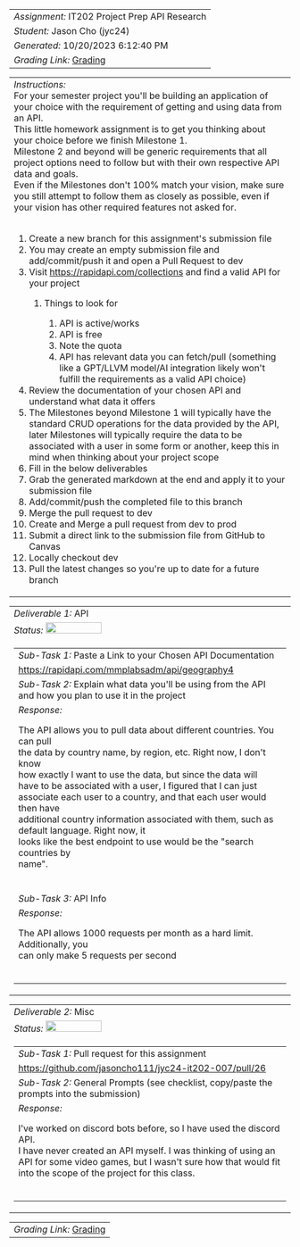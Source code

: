 <table><tr><td> <em>Assignment: </em> IT202 Project Prep API Research</td></tr>
<tr><td> <em>Student: </em> Jason Cho (jyc24)</td></tr>
<tr><td> <em>Generated: </em> 10/20/2023 6:12:40 PM</td></tr>
<tr><td> <em>Grading Link: </em> <a rel="noreferrer noopener" href="https://learn.ethereallab.app/homework/IT202-007-F23/it202-project-prep-api-research/grade/jyc24" target="_blank">Grading</a></td></tr></table>
<table><tr><td> <em>Instructions: </em> <div>For your semester project you'll be building an application of your choice with the requirement of getting and using data from an API.</div><div>This little homework assignment is to get you thinking about your choice before we finish Milestone 1.</div><div>Milestone 2 and beyond will be generic requirements that all project options need to follow but with their own respective API data and goals.</div><div>Even if the Milestones don't 100% match your vision, make sure you still attempt to follow them as closely as possible, even if your vision has other required features not asked for.</div><div><br></div><div><ol><li>Create a new branch for this assignment's submission file</li><li>You may create an empty submission file and add/commit/push it and open a Pull Request to dev</li><li>Visit&nbsp;<a href="https://rapidapi.com/collections">https://rapidapi.com/collections</a> and find a valid API for your project</li><ol><li>Things to look for</li><ol><li>API is active/works</li><li>API is free</li><li>Note the quota</li><li>API has relevant data you can fetch/pull (something like a GPT/LLVM model/AI integration likely won't fulfill the requirements as a valid API choice)</li></ol></ol><li>Review the documentation of your chosen API and understand what data it offers</li><li>The Milestones beyond Milestone 1 will typically have the standard CRUD operations for the data provided by the API, later Milestones will typically require the data to be associated with a user in some form or another, keep this in mind when thinking about your project scope</li><li>Fill in the below deliverables</li><li>Grab the generated markdown at the end and apply it to your submission file</li><li>Add/commit/push the completed file to this branch</li><li>Merge the pull request to dev</li><li>Create and Merge a pull request from dev to prod</li><li>Submit a direct link to the submission file from GitHub to Canvas</li><li>Locally checkout dev</li><li>Pull the latest changes so you're up to date for a future branch</li></ol></div></td></tr></table>
<table><tr><td> <em>Deliverable 1: </em> API </td></tr><tr><td><em>Status: </em> <img width="100" height="20" src="https://user-images.githubusercontent.com/54863474/211707773-e6aef7cb-d5b2-4053-bbb1-b09fc609041e.png"></td></tr>
<tr><td><table><tr><td> <em>Sub-Task 1: </em> Paste a Link to your Chosen API Documentation</td></tr>
<tr><td> <a rel="noreferrer noopener" target="_blank" href="https://rapidapi.com/mmplabsadm/api/geography4">https://rapidapi.com/mmplabsadm/api/geography4</a> </td></tr>
<tr><td> <em>Sub-Task 2: </em> Explain what data you'll be using from the API and how you plan to use it in the project</td></tr>
<tr><td> <em>Response:</em> <p>The API allows you to pull data about different countries. You can pull<br>the data by country name, by region, etc. Right now, I don&#39;t know<br>how exactly I want to use the data, but since the data will<br>have to be associated with a user, I figured that I can just<br>associate each user to a country, and that each user would then have<br>additional country information associated with them, such as default language. Right now, it<br>looks like the best endpoint to use would be the &quot;search countries by<br>name&quot;.<br></p><br></td></tr>
<tr><td> <em>Sub-Task 3: </em> API Info</td></tr>
<tr><td> <em>Response:</em> <p>The API allows 1000 requests per month as a hard limit. Additionally, you<br>can only make 5 requests per second<br></p><br></td></tr>
</table></td></tr>
<table><tr><td> <em>Deliverable 2: </em> Misc </td></tr><tr><td><em>Status: </em> <img width="100" height="20" src="https://user-images.githubusercontent.com/54863474/211707773-e6aef7cb-d5b2-4053-bbb1-b09fc609041e.png"></td></tr>
<tr><td><table><tr><td> <em>Sub-Task 1: </em> Pull request for this assignment</td></tr>
<tr><td> <a rel="noreferrer noopener" target="_blank" href="https://github.com/jasoncho111/jyc24-it202-007/pull/26">https://github.com/jasoncho111/jyc24-it202-007/pull/26</a> </td></tr>
<tr><td> <em>Sub-Task 2: </em> General Prompts (see checklist, copy/paste the prompts into the submission)</td></tr>
<tr><td> <em>Response:</em> <p>I&#39;ve worked on discord bots before, so I have used the discord API.<br>I have never created an API myself. I was thinking of using an<br>API for some video games, but I wasn&#39;t sure how that would fit<br>into the scope of the project for this class.<br></p><br></td></tr>
</table></td></tr>
<table><tr><td><em>Grading Link: </em><a rel="noreferrer noopener" href="https://learn.ethereallab.app/homework/IT202-007-F23/it202-project-prep-api-research/grade/jyc24" target="_blank">Grading</a></td></tr></table>